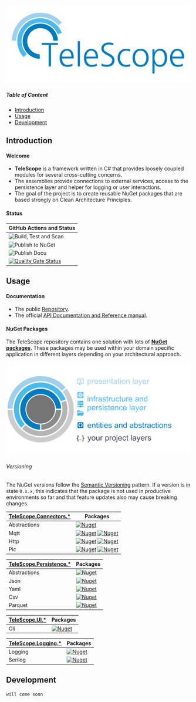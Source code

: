 # ![TeleScope](images/telescope-logo.svg)

##### Table of Content

* [Introduction](#introduction)
* [Usage](#usage)
* [Development](#development)

## Introduction

#### Welcome

* **TeleScope** is a framework written in C# that provides loosely coupled modules for several cross-cutting concerns.
* The assemblies provide connections to external services, access to the persistence layer and helper for logging or user interactions.
* The goal of the project is to create reusable NuGet packages that are based strongly on Clean Architecture Principles.


#### Status

| GitHub Actions and Status |
| ------------------------- |
| ![Build, Test and Scan](https://github.com/telescope-dotnet/telescope/workflows/Build,%20Test%20and%20Scan/badge.svg)
| ![Publish to NuGet](https://github.com/telescope-dotnet/telescope/workflows/Publish%20to%20NuGet/badge.svg)
| ![Publish Docu](https://github.com/telescope-dotnet/telescope/workflows/Publish%20Docu/badge.svg)
| [![Quality Gate Status](https://sonarcloud.io/api/project_badges/measure?project=telescope-dotnet_telescope&metric=alert_status)](https://sonarcloud.io/dashboard?id=telescope-dotnet_telescope)


## Usage

#### Documentation

* The public [Repository](https://github.com/telescope-dotnet/telescope).
* The official [API Documentation and Reference manual](https://telescope-dotnet.github.io/telescope/).


#### NuGet Packages

The TeleScope repository contains one solution with lots of **[NuGet packages](https://www.nuget.org/profiles/telescope-dotnet)**.
These packages may be used within your domain specific application in different layers depending on your architectural approach. 

![TeleScope](images/telescope_ca.svg)

###### Versioning

The NuGet versions follow the [Semantic Versioning](https://semver.org/) pattern.
If a version is in state `0.x.x`, this indicates that the package is not used in productive environments so far and
that feature updates also may cause breaking changes. 

<!-- Connectors -->

| [TeleScope.Connectors.*](https://www.nuget.org/packages?q=TeleScope.Connectors) | Packages |
| ------------ | --- |
| Abstractions | [![Nuget](https://img.shields.io/nuget/v/TeleScope.Connectors.Abstractions.svg?label=Connectors.Abstractions)](https://www.nuget.org/packages/TeleScope.Connectors.Abstractions/)
| Mqtt         | [![Nuget](https://img.shields.io/nuget/v/TeleScope.Connectors.Mqtt.Abstractions.svg?label=Mqtt.Abstractions)](https://www.nuget.org/packages/TeleScope.Connectors.Mqtt.Abstractions/) [![Nuget](https://img.shields.io/nuget/v/TeleScope.Connectors.Mqtt.svg?label=Mqtt)](https://www.nuget.org/packages/TeleScope.Connectors.Mqtt/)
| Http         | [![Nuget](https://img.shields.io/nuget/v/TeleScope.Connectors.Http.Abstractions.svg?label=Http.Abstractions)](https://www.nuget.org/packages/TeleScope.Connectors.Http.Abstractions/) [![Nuget](https://img.shields.io/nuget/v/TeleScope.Connectors.Http.svg?label=Http)](https://www.nuget.org/packages/TeleScope.Connectors.Http/)
| Plc          | [![Nuget](https://img.shields.io/nuget/v/TeleScope.Connectors.Plc.Abstractions.svg?label=Plc.Abstractions)](https://www.nuget.org/packages/TeleScope.Connectors.Plc.Abstractions/) [![Nuget](https://img.shields.io/nuget/v/TeleScope.Connectors.Plc.Siemens.svg?label=Plc.Siemens)](https://www.nuget.org/packages/TeleScope.Connectors.Plc.Siemens/)

| [TeleScope.Persistence.*](https://www.nuget.org/packages?q=TeleScope.Persistence) | Packages |
| ------------ | --- |
| Abstractions | [![Nuget](https://img.shields.io/nuget/v/TeleScope.Persistence.Abstractions.svg?label=Persistence.Abstractions)](https://www.nuget.org/packages/TeleScope.Persistence.Abstractions/)
| Json         | [![Nuget](https://img.shields.io/nuget/v/TeleScope.Persistence.Json.svg?label=Json)](https://www.nuget.org/packages/TeleScope.Persistence.Json/) 
| Yaml         | [![Nuget](https://img.shields.io/nuget/v/TeleScope.Persistence.Yaml.svg?label=Yaml)](https://www.nuget.org/packages/TeleScope.Persistence.Yaml/) 
| Csv          | [![Nuget](https://img.shields.io/nuget/v/TeleScope.Persistence.Csv.svg?label=Csv)](https://www.nuget.org/packages/TeleScope.Persistence.Csv/)
| Parquet      | [![Nuget](https://img.shields.io/nuget/v/TeleScope.Persistence.Parquet.svg?label=Parquet)](https://www.nuget.org/packages/TeleScope.Persistence.Parquet/)

| [TeleScope.UI.*](https://www.nuget.org/packages?q=TeleScope.UI) | Packages |
| ------------ | --- |
| Cli          | [![Nuget](https://img.shields.io/nuget/v/TeleScope.UI.Cli.svg?label=Cli)](https://www.nuget.org/packages/TeleScope.UI.Cli/)

| [TeleScope.Logging.*](https://www.nuget.org/packages?q=TeleScope.Logging) | Packages |
| ------------ | --- |
| Logging      | [![Nuget](https://img.shields.io/nuget/v/TeleScope.Logging.svg?label=Logging)](https://www.nuget.org/packages/TeleScope.Logging/)
| Serilog      | [![Nuget](https://img.shields.io/nuget/v/TeleScope.Logging.Extensions.Serilog.svg?label=Extensions.Serilog)](https://www.nuget.org/packages/TeleScope.Logging.Extensions.Serilog/)


## Development

`will come soon`